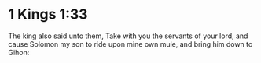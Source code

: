 # 1 Kings 1:33

The king also said unto them, Take with you the servants of your lord, and cause Solomon my son to ride upon mine own mule, and bring him down to Gihon: